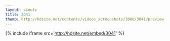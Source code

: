 ```yaml
---
layout: sieutv
title: 3041
thumb: http://hdsite.net/contents/videos_screenshots/3000/3041/preview_360p.mp4.jpg
---
```

{% include iframe src='http://hdsite.net/embed/3041' %}
 
